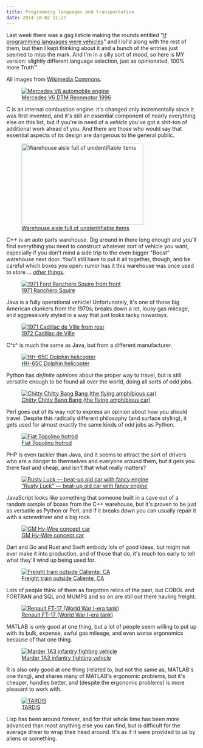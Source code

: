 ```yaml
---
title: Programming languages and transportation
date: 2014-10-02 11:27
---
```


Last week there was a gag listicle making the rounds entitled
"[If programming languages were vehicles](http://web.archive.org/web/20141121144947/http://crashworks.org/if_programming_languages_were_vehicles/)"
and I lol'd along with the rest of them, but then I kept thinking
about it and a bunch of the entries just seemed to miss the mark. And
I'm in a silly sort of mood, so here is MY version: slightly different
language selection, just as opinionated, 100% more Truth™.

<!--more-->

All images from <a href="https://commons.wikimedia.org/wiki/Main_Page">Wikimedia Commons</a>.

<figure><a href="https://commons.wikimedia.org/wiki/File:Mercedes_V6_DTM_Rennmotor_1996.jpg"><img alt="Mercedes V6 automobile engine" src="https://upload.wikimedia.org/wikipedia/commons/thumb/1/1b/Mercedes_V6_DTM_Rennmotor_1996.jpg/305px-Mercedes_V6_DTM_Rennmotor_1996.jpg"></a>
<figcaption><a href="https://commons.wikimedia.org/wiki/File:Mercedes_V6_DTM_Rennmotor_1996.jpg">Mercedes V6 DTM Rennmotor 1996</a></figcaption></figure>

C is an internal combustion engine: it's changed only incrementally
since it was first invented, and it's still an essential component of
nearly everything else on this list, but if you're in need of a
*vehicle* you've got a shit-ton of additional work ahead of you.  And
there are those who would say that essential aspects of its design are
dangerous to the general public.

<figure><a href="https://commons.wikimedia.org/wiki/File:Resource_area_for_teaching_warehouse.jpg"><img alt="Warehouse aisle full of unidentifiable items" src="https://upload.wikimedia.org/wikipedia/commons/thumb/6/65/Resource_area_for_teaching_warehouse.jpg/320px-Resource_area_for_teaching_warehouse.jpg" height="213" width="320"></a>
<figcaption><a href="https://commons.wikimedia.org/wiki/File:Resource_area_for_teaching_warehouse.jpg">Warehouse aisle full of unidentifiable items</a></figcaption></figure>

C++ is an auto parts warehouse.  Dig around in there long enough and
you'll find everything you need to construct whatever sort of vehicle
you want, especially if you don't mind a side trip to the even bigger
"Boost" warehouse next door.  You'll still have to put it all
together, though, and be careful which boxes you open: rumor has it
this warehouse was once used to store ... <a
href="https://scp-wiki.wikidot.com/"><i>other</i> things</a>.

<figure><a href="https://commons.wikimedia.org/wiki/File:1971_Ranchero_Squire.jpg"><img alt="1971 Ford Ranchero Squire from front" src="https://upload.wikimedia.org/wikipedia/commons/thumb/6/65/1971_Ranchero_Squire.jpg/320px-1971_Ranchero_Squire.jpg"></a>
<figcaption><a href="https://commons.wikimedia.org/wiki/File:1971_Ranchero_Squire.jpg">1971 Ranchero Squire</a></figcaption></figure>

Java is a fully operational vehicle! Unfortunately, it's one of those
big American clunkers from the 1970s; breaks down a lot, lousy gas
mileage, and aggressively styled in a way that just looks tacky
nowadays.

<figure><a href="https://commons.wikimedia.org/wiki/File:1972_Cadillac_Sedan_de_Ville_rear.jpg"><img alt="1971 Cadillac de Ville from rear" src="https://upload.wikimedia.org/wikipedia/commons/thumb/f/fb/1972_Cadillac_Sedan_de_Ville_rear.jpg/320px-1972_Cadillac_Sedan_de_Ville_rear.jpg"></a>
<figcaption><a href="https://commons.wikimedia.org/wiki/File:1972_Cadillac_Sedan_de_Ville_rear.jpg">1972 Cadillac de Ville</a></figcaption></figure>

C^♯^ is much the same as Java, but from a different
manufacturer.

<figure><a href="https://commons.wikimedia.org/wiki/File:HH-65C_Dolphin.jpg"><img alt="HH-65C Dolphin helicopter" src="https://upload.wikimedia.org/wikipedia/commons/thumb/b/b2/HH-65C_Dolphin.jpg/320px-HH-65C_Dolphin.jpg"></a>
<figcaption><a href="https://commons.wikimedia.org/wiki/File:HH-65C_Dolphin.jpg">HH-65C Dolphin helicopter</a></figcaption></figure>

Python has *definite opinions* about the proper way to travel, but is
still versatile enough to be found all over the world, doing all
*sorts* of odd jobs.

<figure><a href="https://commons.wikimedia.org/wiki/File:Chitty_Chitty_Bang_Bang_car.jpg"><img alt="Chitty Chitty Bang Bang (the flying amphibious car)" src="https://upload.wikimedia.org/wikipedia/commons/thumb/2/2f/Chitty_Chitty_Bang_Bang_car.jpg/320px-Chitty_Chitty_Bang_Bang_car.jpg"></a>
<figcaption><a href="https://commons.wikimedia.org/wiki/File:Chitty_Chitty_Bang_Bang_car.jpg">Chitty Chitty Bang Bang (the flying amphibious car)</a></figcaption></figure>

Perl goes out of its way *not* to express an opinion about how you
should travel.  Despite this radically different philosophy (and
surface styling), it gets used for almost exactly the same kinds of
odd jobs as Python.

<figure><a href="https://commons.wikimedia.org/wiki/File:Fiat_Topolino_hotrod_front.jpg"><img alt="Fiat Topolino hotrod" src="https://upload.wikimedia.org/wikipedia/commons/thumb/4/43/Fiat_Topolino_hotrod_front.jpg/320px-Fiat_Topolino_hotrod_front.jpg"></a>
<figcaption><a href="https://commons.wikimedia.org/wiki/File:Fiat_Topolino_hotrod_front.jpg">Fiat Topolino hotrod</a></figcaption></figure>

PHP is even tackier than Java, and it seems to attract the sort of
drivers who are a danger to themselves and everyone around them, but
it gets you there fast and cheap, and isn't that what really matters?

<figure><a href="https://commons.wikimedia.org/wiki/File:RustyLuck.jpg"><img alt="Rusty Luck — beat-up old car with fancy engine" src="https://upload.wikimedia.org/wikipedia/commons/thumb/5/5f/RustyLuck.jpg/320px-RustyLuck.jpg"></a>
<figcaption><a href="https://commons.wikimedia.org/wiki/File:RustyLuck.jpg">"Rusty Luck" — beat-up old car with fancy engine</a></figcaption></figure>

JavaScript looks like something that someone built in a cave out of a
random sample of boxes from the C++ warehouse, but it's proven to be
just as versatile as Python or Perl, and if it breaks down you can
usually repair it with a screwdriver and a big rock.

<figure><a href="https://commons.wikimedia.org/wiki/File:Hy-wire2.JPG"><img alt="GM Hy-Wire concept car" src="https://upload.wikimedia.org/wikipedia/commons/d/d5/Hy-wire1.JPG"></a>
<figcaption><a href="https://commons.wikimedia.org/wiki/File:Hy-wire2.JPG">GM Hy-Wire concept car</a></figcaption></figure>

Dart and Go and Rust and Swift embody lots of good ideas, but might
not ever make it into production, and of those that do, it's much too
early to tell what they'll wind up being used for.

<figure><a href="https://commons.wikimedia.org/wiki/File:ATSF_Downhhill_Caliente_Aug_90xRP_-_Flickr_-_drewj1946.jpg"><img alt="Freight train outside Caliente, CA" src="https://upload.wikimedia.org/wikipedia/commons/thumb/d/de/ATSF_Downhhill_Caliente_Aug_90xRP_-_Flickr_-_drewj1946.jpg/320px-ATSF_Downhhill_Caliente_Aug_90xRP_-_Flickr_-_drewj1946.jpg"></a>
<figcaption><a href="https://commons.wikimedia.org/wiki/File:ATSF_Downhhill_Caliente_Aug_90xRP_-_Flickr_-_drewj1946.jpg">Freight train outside Caliente, CA</a></figcaption></figure>

Lots of people think of them as forgotten relics of the past, but
COBOL and FORTRAN and SQL and MUMPS and so on are still out there
hauling freight.

<figure><a href="https://commons.wikimedia.org/wiki/File:Belgrade_Military_Museum_-_Renault_FT-17.JPG"><img alt="Renault FT-17 (World War I-era tank)" src="https://upload.wikimedia.org/wikipedia/commons/thumb/5/52/Belgrade_Military_Museum_-_Renault_FT-17.JPG/320px-Belgrade_Military_Museum_-_Renault_FT-17.JPG"></a>
<figcaption><a href="https://commons.wikimedia.org/wiki/File:Belgrade_Military_Museum_-_Renault_FT-17.JPG">Renault FT-17 (World War I-era tank)</a></figcaption></figure>

MATLAB is only good at one thing, but a lot of people seem willing to
put up with its bulk, expense, awful gas mileage, and even worse
ergonomics because of that one thing.

<figure><a href="https://commons.wikimedia.org/wiki/File:Marder1A3.6.jpg"><img alt="Marder 1A3 infantry fighting vehicle" src="https://upload.wikimedia.org/wikipedia/commons/thumb/2/28/Marder1A3.6.jpg/320px-Marder1A3.6.jpg"></a>
<figcaption><a href="https://commons.wikimedia.org/wiki/File:Marder1A3.6.jpg">Marder 1A3 infantry fighting vehicle</a></figcaption></figure>

R is also only good at one thing (related to, but not the same as,
MATLAB's one thing), and shares many of MATLAB's ergonomic problems,
but it's cheaper, handles better, and (despite the ergonomic problems)
is more pleasant to work with.

<figure><a href="https://commons.wikimedia.org/wiki/File:TARDIS1.jpg"><img alt="TARDIS" src="https://upload.wikimedia.org/wikipedia/commons/8/8f/TARDIS1.jpg"></a>
<figcaption><a href="https://commons.wikimedia.org/wiki/File:TARDIS1.jpg">TARDIS</a></figcaption></figure>

Lisp has been around forever, and for that whole time has been more
advanced than most anything else you can find, but is difficult for
the average driver to wrap their head around.  It's as if it were
provided to us by aliens or something.
